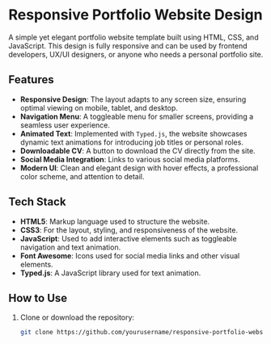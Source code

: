 # Responsive Portfolio Website Design

A simple yet elegant portfolio website template built using HTML, CSS, and JavaScript. This design is fully responsive and can be used by frontend developers, UX/UI designers, or anyone who needs a personal portfolio site.

## Features

- **Responsive Design**: The layout adapts to any screen size, ensuring optimal viewing on mobile, tablet, and desktop.
- **Navigation Menu**: A toggleable menu for smaller screens, providing a seamless user experience.
- **Animated Text**: Implemented with `Typed.js`, the website showcases dynamic text animations for introducing job titles or personal roles.
- **Downloadable CV**: A button to download the CV directly from the site.
- **Social Media Integration**: Links to various social media platforms.
- **Modern UI**: Clean and elegant design with hover effects, a professional color scheme, and attention to detail.

## Tech Stack

- **HTML5**: Markup language used to structure the website.
- **CSS3**: For the layout, styling, and responsiveness of the website.
- **JavaScript**: Used to add interactive elements such as toggleable navigation and text animation.
- **Font Awesome**: Icons used for social media links and other visual elements.
- **Typed.js**: A JavaScript library used for text animation.

## How to Use

1. Clone or download the repository:
   ```bash
   git clone https://github.com/yourusername/responsive-portfolio-website.git
